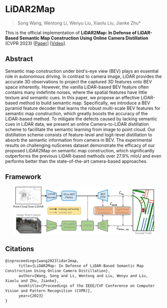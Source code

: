 # LiDAR2Map
> Song Wang, Wentong Li, Wenyu Liu, Xiaolu Liu, Jianke Zhu*

This is the official implementation of **LiDAR2Map: In Defense of LiDAR-Based Semantic Map Construction Using Online Camera Distillation** (CVPR 2023)  [[Paper](https://arxiv.org/pdf/2304.11379.pdf)] [[Video]()].

## Abstract
Semantic map construction under bird's-eye view (BEV) plays an essential role in autonomous driving. In contrast to camera image, LiDAR provides the accurate 3D observations to project the captured 3D features onto BEV space inherently. However, the vanilla LiDAR-based BEV feature often contains many indefinite noises, where the spatial features have little texture and semantic cues. In this paper, we propose an effective LiDAR-based method to build semantic map. Specifically, we introduce a BEV pyramid feature decoder that learns the robust multi-scale BEV features for semantic map construction, which greatly boosts the accuracy of the LiDAR-based method. To mitigate the defects caused by lacking semantic cues in LiDAR data, we present an online Camera-to-LiDAR distillation scheme to facilitate the semantic learning from image to point cloud. Our distillation scheme consists of feature-level and logit-level distillation to absorb the semantic information from camera in BEV. The experimental results on challenging nuScenes dataset demonstrate the efficacy of our proposed LiDAR2Map on semantic map construction, which significantly outperforms the previous LiDAR-based methods over 27.9% mIoU and even performs better than the state-of-the-art camera-based approaches.

## Framework
<p align="center"> <a><img src="fig/framework.png" width="90%"></a> </p>

## Citations
```
@inproceedings{wang2023lidar2map,
      title={LiDAR2Map: In Defense of LiDAR-Based Semantic Map Construction Using Online Camera Distillation}, 
      author={Wang, Song and Li, Wentong and Liu, Wenyu and Liu, Xiaolu and Zhu, Jianke},
      booktitle={Proceedings of the IEEE/CVF Conference on Computer Vision and Pattern Recognition (CVPR)},
      year={2023}
}
```

